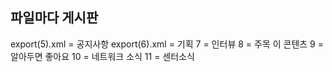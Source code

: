 
## 파일마다 게시판
export(5).xml = 공지사항
export(6).xml = 기획
7 = 인터뷰
8 = 주목 이 콘텐츠
9 = 알아두면 좋아요
10 = 네트워크 소식
11 = 센터소식